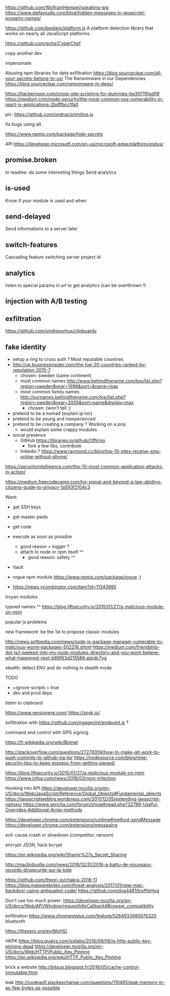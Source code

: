 
https://github.com/WolframHempel/speaking-jpg
https://www.stefanjudis.com/blog/hidden-messages-in-javascript-property-names/


https://github.com/bestiejs/platform.js A platform detection library that works on nearly all JavaScript platforms.

https://github.com/gchq/CyberChef

copy another dev

impersonate

Abusing npm libraries for data exfiltration https://blog.sourceclear.com/all-your-secrets-belong-to-us/
The Ransomware in our Dependencies https://blog.sourceclear.com/ransomware-in-deps/

https://hackernoon.com/cross-site-scripting-for-dummies-be30f76fad09
https://medium.com/node-security/the-most-common-xss-vulnerability-in-react-js-applications-2bdffbcc1fa0

pic: https://github.com/ondras/primitive.js

fix bugs using alt

https://www.npmjs.com/package/hide-secrets

API https://developer.microsoft.com/en-us/microsoft-edge/platform/status/

## promise.broken
In readme: do some interesting things
Send analytics


## is-used
Know if your module is used and when


## send-delayed
Send informations to a server later


## switch-features
Cascading feature switching
server
project id

## analytics
listen to special params in url to get analytics (can be overthrown !)

## injection with A/B testing


## exfiltration
https://github.com/sindresorhus/clipboardy


## fake identity
* setup a ring to cross auth ?
Most reputable countries
* http://uk.businessinsider.com/the-top-20-countries-ranked-by-reputation-2015-7
  * chosen: sweden (same continent)
  * most common names http://www.behindthename.com/top/list.php?region=sweden&year=1998&sort=&name=max
  * most common family names http://surnames.behindthename.com/top/list.php?region=sweden&year=2005&sort=name&display=max
    * chosen: (won't tell ;)
* pretend to be a nomad (explain ip loc)
* pretend to be young and inexperienced
* pretend to be creating a company ? Working on a proj
  * would explain some crappy modules
* social presence
  * GitHub https://libraries.io/github/Offirmo
    * fork a few libs, contribute
  * linkedin ?
https://www.raymond.cc/blog/top-10-sites-receive-sms-online-without-phone/

https://securityintelligence.com/the-10-most-common-application-attacks-in-action/

https://medium.freecodecamp.com/tor-signal-and-beyond-a-law-abiding-citizens-guide-to-privacy-1a593f2104c3

Want:
* get SSH keys
* get master pwds
* get code
* execute as soon as possible
  * good reason = logger ?
  * attach to node or npm itself ^^
    * good reason: safety ^^
* Vault

* rogue npm module https://www.npmjs.com/package/rogue ;)
* https://news.ycombinator.com/item?id=11343985

troyan modules

typoed names ^^ https://blog.liftsecurity.io/2015/01/27/a-malicious-module-on-npm

popular js problems

new framework: be the 1st to propose classic modules

http://news.softpedia.com/news/node-js-package-manager-vulnerable-to-malicious-worm-packages-502216.shtml
https://medium.com/friendship-dot-js/i-peeked-into-my-node-modules-directory-and-you-wont-believe-what-happened-next-b89f63d21558#.ajjpdc7yg

stealth: detect ENV and do nothing in stealth mode


TODO
- +ignore-scripts = true
- dev and prod deps

listen to clipboard

https://www.versioneye.com/
https://snyk.io/

exfiltration with https://github.com/ngageoint/endpoint.js ?

command and control with GPG signing

https://fr.wikipedia.org/wiki/Botnet

http://stackoverflow.com/questions/27279359/how-to-make-git-work-to-push-commits-to-github-via-tor
https://nodesource.com/blog/nine-security-tips-to-keep-express-from-getting-pwned/

https://blog.liftsecurity.io/2015/01/27/a-malicious-module-on-npm
https://www.infoq.com/news/2016/03/npm-infection


Hooking into API
https://developer.mozilla.org/en-US/docs/Web/JavaScript/Reference/Global_Objects#Fundamental_objects
https://javascriptweblog.wordpress.com/2011/12/05/extending-javascript-natives/
https://www.sencha.com/forum/showthread.php?32799-Useful-Overrides-Additional-Array-methods

https://developer.chrome.com/extensions/runtime#method-sendMessage
https://developer.chrome.com/extensions/messaging

evil:
cause crash or slowdown (competitor, ransom)

encrypt JSON, hack bcrypt

https://en.wikipedia.org/wiki/Shamir%27s_Secret_Sharing

http://macbidouille.com/news/2016/12/31/2016-a-battu-de-nouveaux-records-dinsecurite-sur-la-toile

https://github.com/theori-io/chakra-2016-11
https://blog.malwarebytes.com/threat-analysis/2017/01/new-mac-backdoor-using-antiquated-code/
https://github.com/dxa4481/truffleHog

Don't use too much power: https://developer.mozilla.org/en-US/docs/Web/API/Window/requestIdleCallback#Browser_compatibility

exfiltration https://www.chromestatus.com/feature/5264933985976320 bluetooth

https://thezero.org/en/MyHS/

HKPK
https://blog.qualys.com/ssllabs/2016/09/06/is-http-public-key-pinning-dead
https://developer.mozilla.org/en-US/docs/Web/HTTP/Public_Key_Pinning
https://en.wikipedia.org/wiki/HTTP_Public_Key_Pinning

brick a website
http://bitsup.blogspot.fr/2016/05/cache-control-immutable.html

leak
http://codegolf.stackexchange.com/questions/110485/leak-memory-in-as-few-bytes-as-possible
